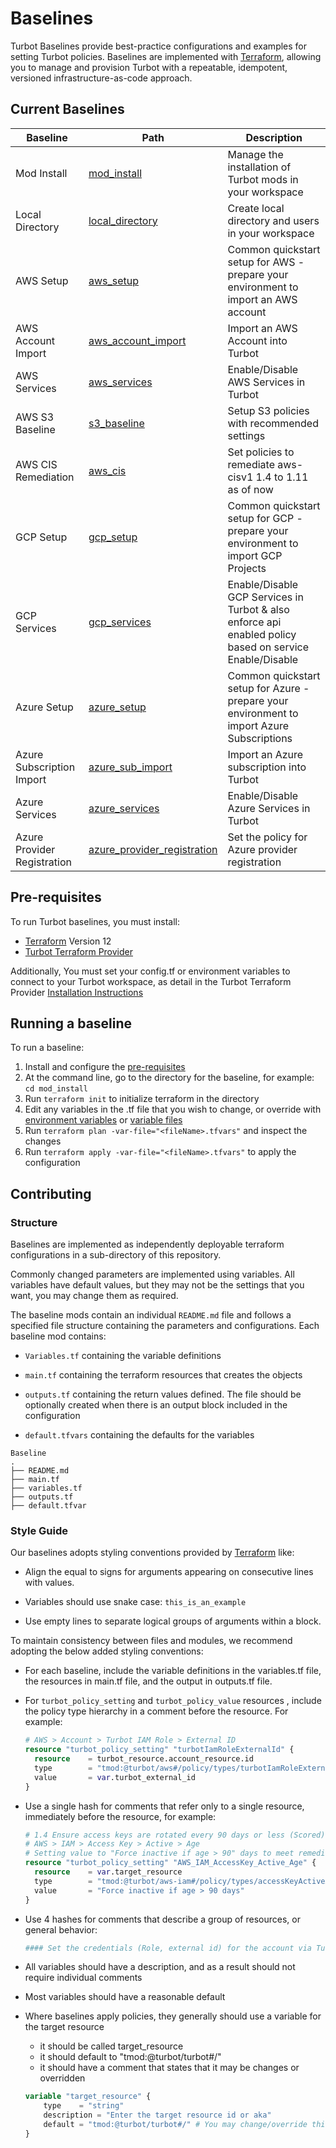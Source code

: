 # Baselines

Turbot Baselines provide best-practice configurations and examples for setting Turbot policies. Baselines are implemented with [Terraform](https://www.terraform.io), allowing you to manage and provision Turbot with a repeatable, idempotent, versioned infrastructure-as-code approach.

## Current Baselines

| Baseline                    | Path                                                               | Description                                                                                             |
| --------------------------- | ------------------------------------------------------------------ | ------------------------------------------------------------------------------------------------------- |
| Mod Install                 | [mod_install](./turbot/mod_install)                                | Manage the installation of Turbot mods in your workspace                                                |
| Local Directory             | [local_directory](./turbot/local_directory)                        | Create local directory and users in your workspace                                                      |
| AWS Setup                   | [aws_setup](./aws/aws_setup)                                       | Common quickstart setup for AWS - prepare your environment to import an AWS account                     |
| AWS Account Import          | [aws_account_import](./aws/aws_account_import)                     | Import an AWS Account into Turbot                                                                       |
| AWS Services                | [aws_services](./aws/aws_services)                                 | Enable/Disable AWS Services in Turbot                                                                   |
| AWS S3 Baseline             | [s3_baseline](./aws/s3_baseline)                                   | Setup S3 policies with recommended settings                                                             |
| AWS CIS Remediation         | [aws_cis](./aws/aws_cis)                                           | Set policies to remediate aws-cisv1 1.4 to 1.11 as of now                                               |
| GCP Setup                   | [gcp_setup](./gcp/gcp_setup)                                       | Common quickstart setup for GCP - prepare your environment to import GCP Projects                       |
| GCP Services                | [gcp_services](./gcp/gcp_services)                                 | Enable/Disable GCP Services in Turbot & also enforce api enabled policy based on service Enable/Disable |
| Azure Setup                 | [azure_setup](./azure/azure_setup)                                 | Common quickstart setup for Azure - prepare your environment to import Azure Subscriptions              |
| Azure Subscription Import   | [azure_sub_import](./azure/azure_sub_import)                       | Import an Azure subscription into Turbot                                                                |
| Azure Services              | [azure_services](./azure/azure_services)                           | Enable/Disable Azure Services in Turbot                                                                 |
| Azure Provider Registration | [azure_provider_registration](./azure/azure_provider_registration) | Set the policy for Azure provider registration                                                          |

## Pre-requisites

To run Turbot baselines, you must install:

- [Terraform](https://www.terraform.io) Version 12
- [Turbot Terraform Provider](https://github.com/turbotio/terraform-provider-turbot)

Additionally, You must set your config.tf or environment variables to connect to your Turbot workspace, as detail in the Turbot Terraform Provider [Installation Instructions](https://github.com/turbotio/terraform-provider-turbot/blob/master/installation.md)

## Running a baseline

To run a baseline:

1. Install and configure the [pre-requisites](#pre-requisites)
1. At the command line, go to the directory for the baseline, for example: `cd mod_install`
1. Run `terraform init` to initialize terraform in the directory
1. Edit any variables in the .tf file that you wish to change, or override with [environment variables](https://www.terraform.io/docs/configuration-0-11/variables.html#environment-variables) or [variable files](https://www.terraform.io/docs/configuration-0-11/variables.html#variable-files)
1. Run `terraform plan -var-file="<fileName>.tfvars"` and inspect the changes
1. Run `terraform apply -var-file="<fileName>.tfvars"` to apply the configuration

## Contributing

### Structure

Baselines are implemented as independently deployable terraform configurations in a sub-directory of this repository.

Commonly changed parameters are implemented using variables. All variables have default values, but they may not be the settings that you want, you may change them as required.

The baseline mods contain an individual `README.md` file and follows a specified file structure containing the parameters and configurations. Each baseline mod contains:

- `Variables.tf` containing the variable definitions

- `main.tf` containing the terraform resources that creates the objects

- `outputs.tf` containing the return values defined. The file should be optionally created when there is an output block included in the configuration

- `default.tfvars` containing the defaults for the variables

```
Baseline
.
├── README.md
├── main.tf
├── variables.tf
├── outputs.tf
├── default.tfvar
```

### Style Guide

Our baselines adopts styling conventions provided by [Terraform](https://www.terraform.io/docs/configuration/style.html) like:

- Align the equal to signs for arguments appearing on consecutive lines with values.

- Variables should use snake case: `this_is_an_example`

- Use empty lines to separate logical groups of arguments within a block.

To maintain consistency between files and modules, we recommend adopting the below added styling conventions:

- For each baseline, include the variable definitions in the variables.tf file, the resources in main.tf file, and the output in outputs.tf file.

- For `turbot_policy_setting` and `turbot_policy_value` resources , include the policy type hierarchy in a comment before the resource. For example:

  ```terraform
  # AWS > Account > Turbot IAM Role > External ID
  resource "turbot_policy_setting" "turbotIamRoleExternalId" {
    resource    = turbot_resource.account_resource.id
    type        = "tmod:@turbot/aws#/policy/types/turbotIamRoleExternalId"
    value       = var.turbot_external_id
  }
  ```

- Use a single hash for comments that refer only to a single resource, immediately before the resource, for example:

  ```terraform
  # 1.4 Ensure access keys are rotated every 90 days or less (Scored)
  # AWS > IAM > Access Key > Active > Age
  # Setting value to "Force inactive if age > 90" days to meet remediation
  resource "turbot_policy_setting" "AWS_IAM_AccessKey_Active_Age" {
    resource    = var.target_resource
    type        = "tmod:@turbot/aws-iam#/policy/types/accessKeyActiveAge"
    value       = "Force inactive if age > 90 days"
  }
  ```

- Use 4 hashes for comments that describe a group of resources, or general behavior:

  ```terraform
  #### Set the credentials (Role, external id) for the account via Turbot policies
  ```

- All variables should have a description, and as a result should not require individual comments

- Most variables should have a reasonable default

- Where baselines apply policies, they generally should use a variable for the target resource
  - it should be called target_resource
  - it should default to "tmod:@turbot/turbot#/"
  - it should have a comment that states that it may be changes or overridden
  ```terraform
  variable "target_resource" {
      type    = "string"
      description = "Enter the target resource id or aka"
      default = "tmod:@turbot/turbot#/" # You may change/override this value to the id of target folder or resource
  }
  ```
